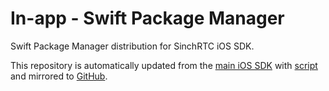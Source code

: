 # In-app - Swift Package Manager

Swift Package Manager distribution for SinchRTC iOS SDK.

This repository is automatically updated from the [main iOS SDK](https://gitlab.com/sinch/sinch-projects/voice/vvc-client-sdk/ios-sdk) with [script](https://gitlab.com/sinch/sinch-projects/voice/vvc-client-sdk/ios-sdk/-/blob/master/Scripts/publish_package_to_spm_repository.sh?ref_type=heads) and mirrored to [GitHub](https://github.com/sinch/sinch-ios-sdk-spm).
